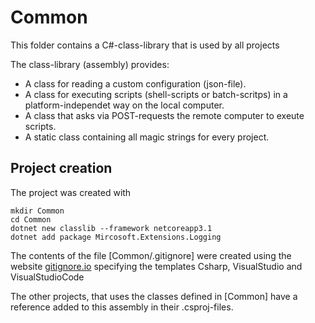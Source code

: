 # Common

This folder contains a C#-class-library that is used by all projects

The class-library (assembly) provides:

- A class for reading a custom configuration (json-file).
- A class for executing scripts (shell-scripts or batch-scritps) in a 
  platform-independet way on the local computer.
- A class that asks via POST-requests the remote computer to exeute 
  scripts. 
- A static class containing all magic strings for every project.

## Project creation

The project was created with

```
mkdir Common
cd Common
dotnet new classlib --framework netcoreapp3.1
dotnet add package Mircosoft.Extensions.Logging
```

The contents of the file [Common/.gitignore] were created using the website
[gitignore.io](https://www.toptal.com/developers/gitignore)
specifying the templates Csharp, VisualStudio and VisualStudioCode

The other projects, that uses the classes defined in [Common] have a reference
added to this assembly in their .csproj-files.
